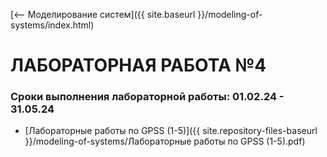 [⟵ Моделирование систем]({{ site.baseurl }}/modeling-of-systems/index.html)

# **ЛАБОРАТОРНАЯ РАБОТА №4**

### **Сроки выполнения лабораторной работы: 01.02.24 - 31.05.24**

* [Лабораторные работы по GPSS (1-5)]({{ site.repository-files-baseurl }}/modeling-of-systems/Лабораторные работы по GPSS (1-5).pdf)
